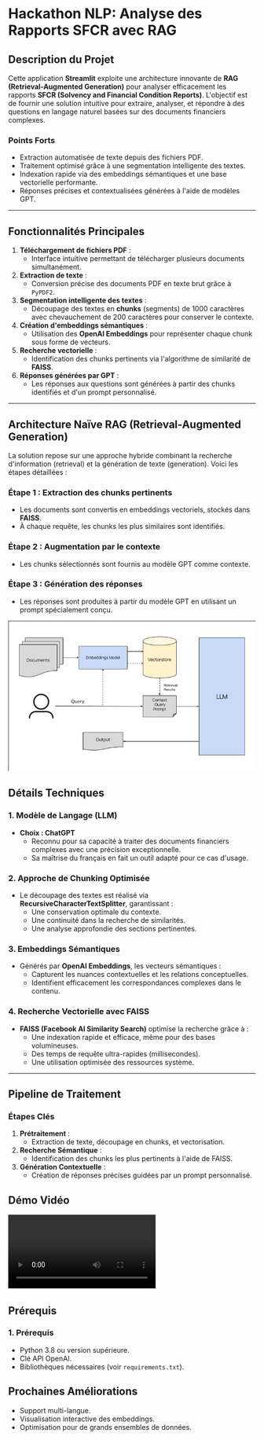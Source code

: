 

# Hackathon NLP: Analyse des Rapports SFCR avec RAG

## **Description du Projet**
Cette application **Streamlit** exploite une architecture innovante de **RAG (Retrieval-Augmented Generation)** pour analyser efficacement les rapports **SFCR (Solvency and Financial Condition Reports)**. L'objectif est de fournir une solution intuitive pour extraire, analyser, et répondre à des questions en langage naturel basées sur des documents financiers complexes.

### **Points Forts**
- Extraction automatisée de texte depuis des fichiers PDF.
- Traitement optimisé grâce à une segmentation intelligente des textes.
- Indexation rapide via des embeddings sémantiques et une base vectorielle performante.
- Réponses précises et contextualisées générées à l'aide de modèles GPT.

---

## **Fonctionnalités Principales**
1. **Téléchargement de fichiers PDF** :
   - Interface intuitive permettant de télécharger plusieurs documents simultanément.
2. **Extraction de texte** :
   - Conversion précise des documents PDF en texte brut grâce à `PyPDF2`.
3. **Segmentation intelligente des textes** :
   - Découpage des textes en **chunks** (segments) de 1000 caractères avec chevauchement de 200 caractères pour conserver le contexte.
4. **Création d'embeddings sémantiques** :
   - Utilisation des **OpenAI Embeddings** pour représenter chaque chunk sous forme de vecteurs.
5. **Recherche vectorielle** :
   - Identification des chunks pertinents via l'algorithme de similarité de **FAISS**.
6. **Réponses générées par GPT** :
   - Les réponses aux questions sont générées à partir des chunks identifiés et d'un prompt personnalisé.

---

## **Architecture Naïve RAG (Retrieval-Augmented Generation)**
La solution repose sur une approche hybride combinant la recherche d'information (retrieval) et la génération de texte (generation). Voici les étapes détaillées :

### **Étape 1 : Extraction des chunks pertinents**
- Les documents sont convertis en embeddings vectoriels, stockés dans **FAISS**.
- À chaque requête, les chunks les plus similaires sont identifiés.

### **Étape 2 : Augmentation par le contexte**
- Les chunks sélectionnés sont fournis au modèle GPT comme contexte.

### **Étape 3 : Génération des réponses**
- Les réponses sont produites à partir du modèle GPT en utilisant un prompt spécialement conçu.

![Architecture Naïve RAG](Rag.png)


## **Détails Techniques**

### **1. Modèle de Langage (LLM)**
- **Choix : ChatGPT** 
  - Reconnu pour sa capacité à traiter des documents financiers complexes avec une précision exceptionnelle.
  - Sa maîtrise du français en fait un outil adapté pour ce cas d'usage.

### **2. Approche de Chunking Optimisée**
- Le découpage des textes est réalisé via **RecursiveCharacterTextSplitter**, garantissant :
  - Une conservation optimale du contexte.
  - Une continuité dans la recherche de similarités.
  - Une analyse approfondie des sections pertinentes.

### **3. Embeddings Sémantiques**
- Générés par **OpenAI Embeddings**, les vecteurs sémantiques :
  - Capturent les nuances contextuelles et les relations conceptuelles.
  - Identifient efficacement les correspondances complexes dans le contenu.

### **4. Recherche Vectorielle avec FAISS**
- **FAISS (Facebook AI Similarity Search)** optimise la recherche grâce à :
  - Une indexation rapide et efficace, même pour des bases volumineuses.
  - Des temps de requête ultra-rapides (millisecondes).
  - Une utilisation optimisée des ressources système.

---

## **Pipeline de Traitement**
### **Étapes Clés**
1. **Prétraitement** :
   - Extraction de texte, découpage en chunks, et vectorisation.
2. **Recherche Sémantique** :
   - Identification des chunks les plus pertinents à l'aide de FAISS.
3. **Génération Contextuelle** :
   - Création de réponses précises guidées par un prompt personnalisé.



## **Démo Vidéo**


![APP](./DEMO.mp4)


## Prérequis 
### **1. Prérequis**
- Python 3.8 ou version supérieure.
- Clé API OpenAI.
- Bibliothèques nécessaires (voir `requirements.txt`).



## **Prochaines Améliorations**
- Support multi-langue.
- Visualisation interactive des embeddings.
- Optimisation pour de grands ensembles de données.


